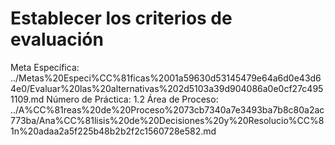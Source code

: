 # Establecer los criterios de evaluación

Meta Específica: ../Metas%20Especi%CC%81ficas%2001a59630d53145479e64a6d0e43d64e0/Evaluar%20las%20alternativas%202d5103a39d904086a0e0cf27c4951109.md
Número de Práctica: 1.2
Área de Proceso: ../A%CC%81reas%20de%20Proceso%2073cb7340a7e3493ba7b8c80a2ac773ba/Ana%CC%81lisis%20de%20Decisiones%20y%20Resolucio%CC%81n%20adaa2a5f225b48b2b2f2c1560728e582.md